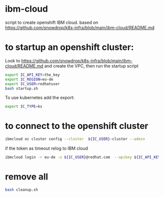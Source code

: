 # ibm-cloud
script to create openshift IBM cloud.
based on https://github.com/snowdrop/k8s-infra/blob/main/ibm-cloud/README.md

# to startup an openshift cluster:

Look to https://github.com/snowdrop/k8s-infra/blob/main/ibm-cloud/README.md
and create the VPC, then run the startup script
```bash
export IC_API_KEY=the_key
export IC_REGION=eu-de
export IC_USER=redhatuser
bash startup.sh
```

To use kubernetes add the export:
```bash
export IC_TYPE=ks
```

# to connect to the openshift cluster
```bash
ibmcloud oc cluster config --cluster  ${IC_USER}-cluster --admin
```
if the token as timeout relog to IBM cloud
```bash
ibmcloud login -r eu-de -u ${IC_USER}@redhat.com  --apikey ${IC_API_KEY} --sso
```

# remove all
```bash
bash cleanup.sh
```
